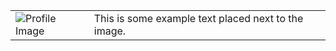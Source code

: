 
<table>
  <tr>
    <td>
      <img src="../images/image.png" alt="Profile Image">
    </td>
    <td>
      This is some example text placed next to the image.
    </td>
  </tr>
</table>

